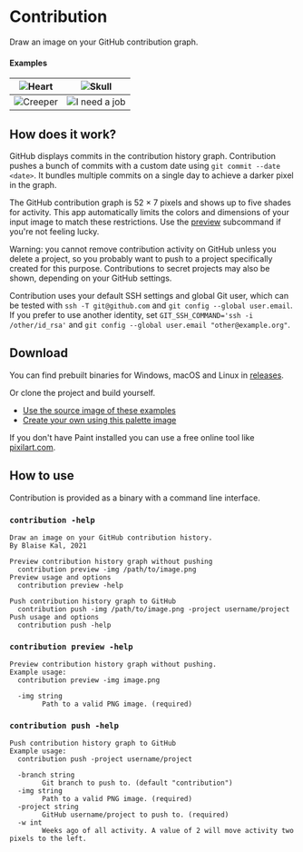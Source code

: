 # Contribution

Draw an image on your GitHub contribution graph.

#### Examples

| ![Heart](image/result/heart.png)            | ![Skull](image/result/skull.png)            |
| ------------------------------------------- | ------------------------------------------- |
| ![Creeper](image/result/creeper.png)        | ![I need a job](image/result/ineedajob.png) |


## How does it work?

GitHub displays commits in the contribution history graph. Contribution pushes 
a bunch of commits with a custom date using `git commit --date <date>`. It 
bundles multiple commits on a single day to achieve a darker pixel in the graph.

The GitHub contribution graph is 52 × 7 pixels and shows up to five shades for
activity. This app automatically limits the colors and dimensions of your input 
image to match these restrictions. Use the [preview](#contribution-preview--help) 
subcommand if you're not feeling lucky.

Warning: you cannot remove contribution activity on GitHub unless you delete a 
project, so you probably want to push to a project specifically created for 
this purpose. Contributions to secret projects may also be shown, depending on 
your GitHub settings.

Contribution uses your default SSH settings and global Git user, which can be 
tested with `ssh -T git@github.com` and `git config --global user.email`. If you 
prefer to use another identity, set `GIT_SSH_COMMAND='ssh -i /other/id_rsa'` and 
`git config --global user.email "other@example.org"`.

## Download

You can find prebuilt binaries for Windows, macOS and Linux in 
[releases](https://github.com/blaise-io/contribution/releases/latest).

Or clone the project and build yourself.

 - [Use the source image of these examples](image/source)
 - [Create your own using this palette image](image/source/palette.png)

If you don't have Paint installed you can use a free online tool like 
[pixilart.com](https://www.pixilart.com/draw).


## How to use

Contribution is provided as a binary with a command line interface.

<!-- The section below is added by `make README.md` -->
### `contribution -help`
```
Draw an image on your GitHub contribution history.
By Blaise Kal, 2021

Preview contribution history graph without pushing
  contribution preview -img /path/to/image.png
Preview usage and options
  contribution preview -help

Push contribution history graph to GitHub
  contribution push -img /path/to/image.png -project username/project
Push usage and options
  contribution push -help
```

### `contribution preview -help`
```
Preview contribution history graph without pushing.
Example usage:
  contribution preview -img image.png

  -img string
    	Path to a valid PNG image. (required)
```

### `contribution push -help`
```
Push contribution history graph to GitHub
Example usage:
  contribution push -project username/project

  -branch string
    	Git branch to push to. (default "contribution")
  -img string
    	Path to a valid PNG image. (required)
  -project string
    	GitHub username/project to push to. (required)
  -w int
    	Weeks ago of all activity. A value of 2 will move activity two pixels to the left.
```
